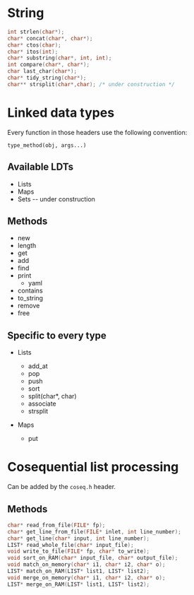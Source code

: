 # String

``` C
int strlen(char*);
char* concat(char*, char*);
char* ctos(char);
char* itos(int);
char* substring(char*, int, int);
int compare(char*, char*);
char last_char(char*);
char* tidy_string(char*);
char** strsplit(char*,char); /* under construction */
```

# Linked data types

Every function in those headers use the following convention:

    type_method(obj, args...)

## Available LDTs

+ Lists
+ Maps
+ Sets -- under construction

## Methods

+ new
+ length
+ get
+ add
+ find
+ print
  - yaml
+ contains
+ to_string
+ remove
+ free

## Specific to every type

+ Lists
  - add_at
  - pop
  - push
  - sort
  - split(char*, char)
  - associate
  - strsplit

+ Maps
  - put

Cosequential list processing
============================

Can be added by the `coseq.h` header.

Methods
-------

``` C
char* read_from_file(FILE* fp);
char* get_line_from_file(FILE* inlet, int line_number);
char* get_line(char* input, int line_number);
LIST* read_whole_file(char* input_file);
void write_to_file(FILE* fp, char* to_write);
void sort_on_RAM(char* input_file, char* output_file);
void match_on_memory(char* i1, char* i2, char* o);
LIST* match_on_RAM(LIST* list1, LIST* list2);
void merge_on_memory(char* i1, char* i2, char* o);
LIST* merge_on_RAM(LIST* list1, LIST* list2);
```
